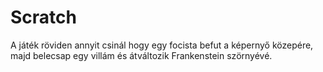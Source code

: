 # Scratch
A játék röviden annyit csinál hogy egy focista befut a képernyő közepére, majd belecsap egy villám és átváltozik Frankenstein szörnyévé.
